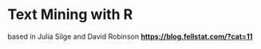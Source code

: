 # Text Mining with R

based in Julia Silge and David Robinson
__https://blog.fellstat.com/?cat=11__ 